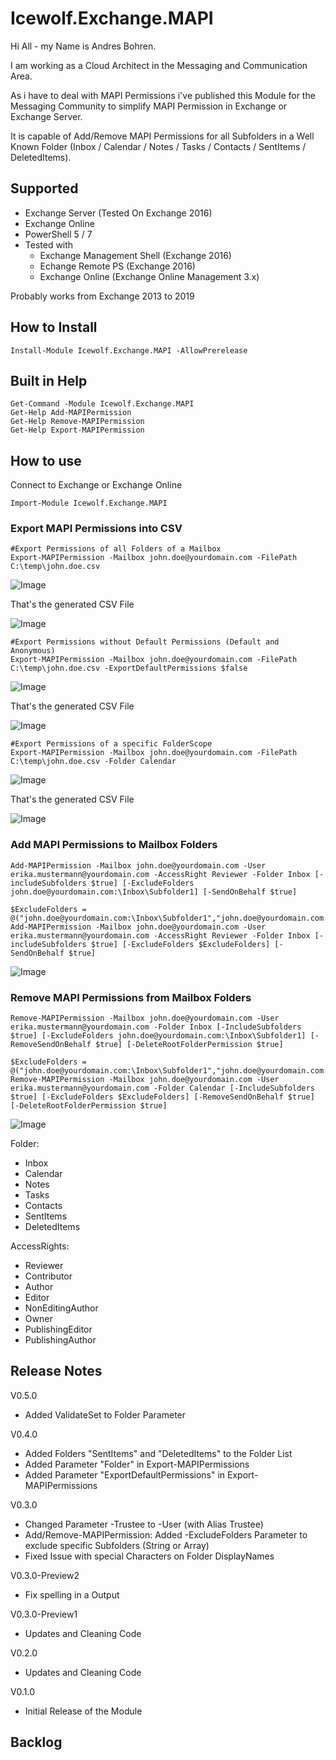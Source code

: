 # Icewolf.Exchange.MAPI

Hi All - my Name is Andres Bohren.

I am working as a Cloud Architect in the Messaging and Communication Area.

As i have to deal with MAPI Permissions i've published this Module for the Messaging Community to simplify MAPI Permission in Exchange or Exchange Server.

It is capable of Add/Remove MAPI Permissions for all Subfolders in a Well Known Folder (Inbox / Calendar / Notes / Tasks / Contacts / SentItems / DeletedItems).

## Supported
- Exchange Server (Tested On Exchange 2016)
- Exchange Online
- PowerShell 5 / 7
- Tested with 
  - Exchange Management Shell (Exchange 2016)
  - Echange Remote PS (Exchange 2016)
  - Exchange Online (Exchange Online Management 3.x)

Probably works from Exchange 2013 to 2019

## How to Install
```pwsh
Install-Module Icewolf.Exchange.MAPI -AllowPrerelease
```

## Built in Help
```pwsh
Get-Command -Module Icewolf.Exchange.MAPI
Get-Help Add-MAPIPermission
Get-Help Remove-MAPIPermission
Get-Help Export-MAPIPermission
 ```

## How to use
Connect to Exchange or Exchange Online

```pwsh
Import-Module Icewolf.Exchange.MAPI
```

### Export MAPI Permissions into CSV
```pwsh
#Export Permissions of all Folders of a Mailbox
Export-MAPIPermission -Mailbox john.doe@yourdomain.com -FilePath C:\temp\john.doe.csv
```

![Image](Icewolf.Exchange.MAPI_01.jpg)

That's the generated CSV File

![Image](Icewolf.Exchange.MAPI_02.jpg)

```pwsh
#Export Permissions without Default Permissions (Default and Anonymous)
Export-MAPIPermission -Mailbox john.doe@yourdomain.com -FilePath C:\temp\john.doe.csv -ExportDefaultPermissions $false
```

![Image](Icewolf.Exchange.MAPI_03.jpg)

That's the generated CSV File

![Image](Icewolf.Exchange.MAPI_04.jpg)

```pwsh
#Export Permissions of a specific FolderScope 
Export-MAPIPermission -Mailbox john.doe@yourdomain.com -FilePath C:\temp\john.doe.csv -Folder Calendar
```

![Image](Icewolf.Exchange.MAPI_05.jpg)

That's the generated CSV File

![Image](Icewolf.Exchange.MAPI_06.jpg)

### Add MAPI Permissions to Mailbox Folders
```pwsh
Add-MAPIPermission -Mailbox john.doe@yourdomain.com -User erika.mustermann@yourdomain.com -AccessRight Reviewer -Folder Inbox [-includeSubfolders $true] [-ExcludeFolders john.doe@yourdomain.com:\Inbox\Subfolder1] [-SendOnBehalf $true]

$ExcludeFolders = @("john.doe@yourdomain.com:\Inbox\Subfolder1","john.doe@yourdomain.com:\Inbox\Subfolder2")
Add-MAPIPermission -Mailbox john.doe@yourdomain.com -User erika.mustermann@yourdomain.com -AccessRight Reviewer -Folder Inbox [-includeSubfolders $true] [-ExcludeFolders $ExcludeFolders] [-SendOnBehalf $true]
```

![Image](Icewolf.Exchange.MAPI_07.jpg)

### Remove MAPI Permissions from Mailbox Folders
```pwsh
Remove-MAPIPermission -Mailbox john.doe@yourdomain.com -User erika.mustermann@yourdomain.com -Folder Inbox [-IncludeSubfolders $true] [-ExcludeFolders john.doe@yourdomain.com:\Inbox\Subfolder1] [-RemoveSendOnBehalf $true] [-DeleteRootFolderPermission $true]

$ExcludeFolders = @("john.doe@yourdomain.com:\Inbox\Subfolder1","john.doe@yourdomain.com:\Inbox\Subfolder2")
Remove-MAPIPermission -Mailbox john.doe@yourdomain.com -User erika.mustermann@yourdomain.com -Folder Calendar [-IncludeSubfolders $true] [-ExcludeFolders $ExcludeFolders] [-RemoveSendOnBehalf $true] [-DeleteRootFolderPermission $true]
```

![Image](Icewolf.Exchange.MAPI_08.jpg)

Folder:
- Inbox
- Calendar
- Notes
- Tasks
- Contacts
- SentItems
- DeletedItems

AccessRights:		
- Reviewer
- Contributor
- Author
- Editor
- NonEditingAuthor
- Owner
- PublishingEditor
- PublishingAuthor

## Release Notes
V0.5.0
- Added ValidateSet to Folder Parameter

V0.4.0
- Added Folders "SentItems" and "DeletedItems" to the Folder List
- Added Parameter "Folder" in Export-MAPIPermissions
- Added Parameter "ExportDefaultPermissions" in Export-MAPIPermissions

V0.3.0
- Changed Parameter -Trustee to -User (with Alias Trustee)
- Add/Remove-MAPIPermission: Added -ExcludeFolders Parameter to exclude specific Subfolders (String or Array)
- Fixed Issue with special Characters on Folder DisplayNames

V0.3.0-Preview2
- Fix spelling in a Output

V0.3.0-Preview1
- Updates and Cleaning Code

V0.2.0
- Updates and Cleaning Code

V0.1.0
- Initial Release of the Module

## Backlog
